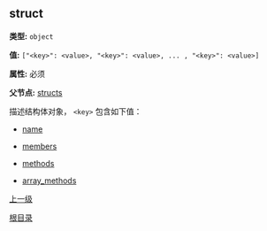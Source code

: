 struct
----------

**类型:** `object`

**值:** `["<key>": <value>, "<key>": <value>, ... , "<key>": <value>]`

**属性:** 必须

**父节点:** [structs](structs.md)

描述结构体对象， `<key>` 包含如下值：

- [name](name.md)

- [members](members.md)

- [methods](methods.md)

- [array_methods](array_methods.md)

[上一级](../jsoncgen.md)

[根目录](../../index.md)